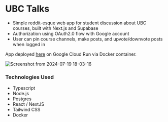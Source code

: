 # UBC Talks

- Simple reddit-esque web app for student discussion about UBC courses, built with Next.js and Supabase
- Authorization using OAuth2.0 flow with Google account
- User can pin course channels, make posts, and upvote/downvote posts when logged in

App deployed [here](https://ubc-talks-264ncfoefq-uw.a.run.app/home) on Google Cloud Run via Docker container.

![Screenshot from 2024-07-19 18-03-16](https://github.com/user-attachments/assets/5fbee12c-36e0-49d1-a3b0-e36272b06592)

### Technologies Used
* Typescript
* Node.js
* Postgres
* React / NextJS
* Tailwind CSS
* Docker





